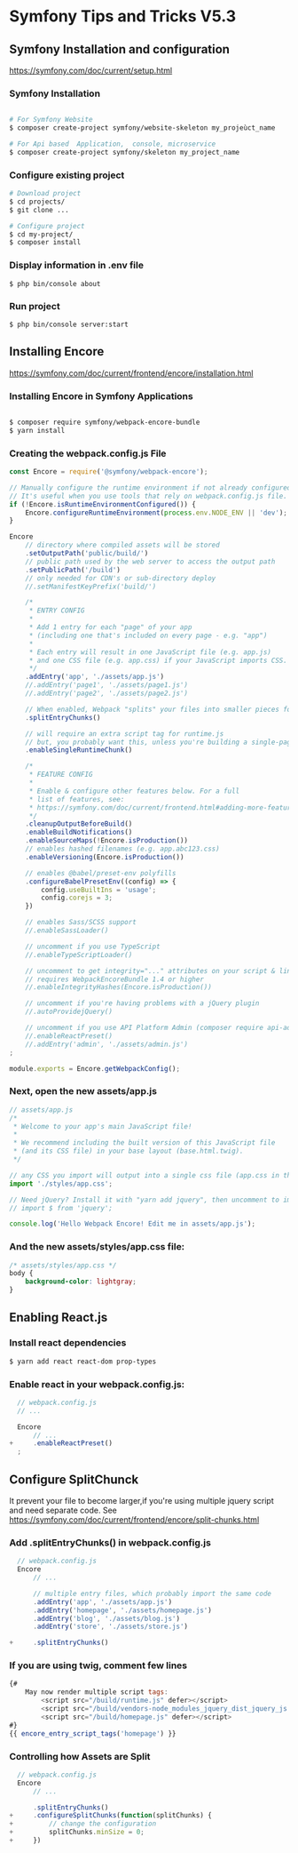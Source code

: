 # Symfony Tips and Tricks V5.3

## Symfony Installation and configuration
https://symfony.com/doc/current/setup.html

### Symfony Installation
```bash

# For Symfony Website
$ composer create-project symfony/website-skeleton my_projeùct_name

# For Api based  Application,  console, microservice
$ composer create-project symfony/skeleton my_project_name
```

### Configure existing project
```bash
# Download project
$ cd projects/
$ git clone ...

# Configure project
$ cd my-project/
$ composer install
```
### Display information in .env file

```
$ php bin/console about
```

### Run project

```
$ php bin/console server:start
```

## Installing Encore
https://symfony.com/doc/current/frontend/encore/installation.html

### Installing Encore in Symfony Applications
```bash

$ composer require symfony/webpack-encore-bundle
$ yarn install
```
### Creating the webpack.config.js File

```js
const Encore = require('@symfony/webpack-encore');

// Manually configure the runtime environment if not already configured yet by the "encore" command.
// It's useful when you use tools that rely on webpack.config.js file.
if (!Encore.isRuntimeEnvironmentConfigured()) {
    Encore.configureRuntimeEnvironment(process.env.NODE_ENV || 'dev');
}

Encore
    // directory where compiled assets will be stored
    .setOutputPath('public/build/')
    // public path used by the web server to access the output path
    .setPublicPath('/build')
    // only needed for CDN's or sub-directory deploy
    //.setManifestKeyPrefix('build/')

    /*
     * ENTRY CONFIG
     *
     * Add 1 entry for each "page" of your app
     * (including one that's included on every page - e.g. "app")
     *
     * Each entry will result in one JavaScript file (e.g. app.js)
     * and one CSS file (e.g. app.css) if your JavaScript imports CSS.
     */
    .addEntry('app', './assets/app.js')
    //.addEntry('page1', './assets/page1.js')
    //.addEntry('page2', './assets/page2.js')

    // When enabled, Webpack "splits" your files into smaller pieces for greater optimization.
    .splitEntryChunks()

    // will require an extra script tag for runtime.js
    // but, you probably want this, unless you're building a single-page app
    .enableSingleRuntimeChunk()

    /*
     * FEATURE CONFIG
     *
     * Enable & configure other features below. For a full
     * list of features, see:
     * https://symfony.com/doc/current/frontend.html#adding-more-features
     */
    .cleanupOutputBeforeBuild()
    .enableBuildNotifications()
    .enableSourceMaps(!Encore.isProduction())
    // enables hashed filenames (e.g. app.abc123.css)
    .enableVersioning(Encore.isProduction())

    // enables @babel/preset-env polyfills
    .configureBabelPresetEnv((config) => {
        config.useBuiltIns = 'usage';
        config.corejs = 3;
    })

    // enables Sass/SCSS support
    //.enableSassLoader()

    // uncomment if you use TypeScript
    //.enableTypeScriptLoader()

    // uncomment to get integrity="..." attributes on your script & link tags
    // requires WebpackEncoreBundle 1.4 or higher
    //.enableIntegrityHashes(Encore.isProduction())

    // uncomment if you're having problems with a jQuery plugin
    //.autoProvidejQuery()

    // uncomment if you use API Platform Admin (composer require api-admin)
    //.enableReactPreset()
    //.addEntry('admin', './assets/admin.js')
;

module.exports = Encore.getWebpackConfig();

```
### Next, open the new assets/app.js

```js
// assets/app.js
/*
 * Welcome to your app's main JavaScript file!
 *
 * We recommend including the built version of this JavaScript file
 * (and its CSS file) in your base layout (base.html.twig).
 */

// any CSS you import will output into a single css file (app.css in this case)
import './styles/app.css';

// Need jQuery? Install it with "yarn add jquery", then uncomment to import it.
// import $ from 'jquery';

console.log('Hello Webpack Encore! Edit me in assets/app.js');

```
### And the new assets/styles/app.css file:

```css
/* assets/styles/app.css */
body {
    background-color: lightgray;
}

```

## Enabling React.js

### Install react dependencies
```bash
$ yarn add react react-dom prop-types
```
### Enable react in your webpack.config.js:
```js
  // webpack.config.js
  // ...

  Encore
      // ...
+     .enableReactPreset()
  ;
```
## Configure SplitChunck
It prevent your file to become larger,if you're using multiple jquery script and need separate code. See https://symfony.com/doc/current/frontend/encore/split-chunks.html
### Add .splitEntryChunks() in  webpack.config.js
```js
  // webpack.config.js
  Encore
      // ...

      // multiple entry files, which probably import the same code
      .addEntry('app', './assets/app.js')
      .addEntry('homepage', './assets/homepage.js')
      .addEntry('blog', './assets/blog.js')
      .addEntry('store', './assets/store.js')

+     .splitEntryChunks()
```
### If you are using twig, comment few lines
```js
{#
    May now render multiple script tags:
        <script src="/build/runtime.js" defer></script>
        <script src="/build/vendors-node_modules_jquery_dist_jquery_js.js" defer></script>
        <script src="/build/homepage.js" defer></script>
#}
{{ encore_entry_script_tags('homepage') }}
```
### Controlling how Assets are Split
```js
  // webpack.config.js
  Encore
      // ...

      .splitEntryChunks()
+     .configureSplitChunks(function(splitChunks) {
+         // change the configuration
+         splitChunks.minSize = 0;
+     })
```
